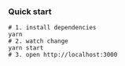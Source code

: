 ### Quick start

```shell
# 1. install dependencies
yarn
# 2. watch change
yarn start
# 3. open http://localhost:3000
```
